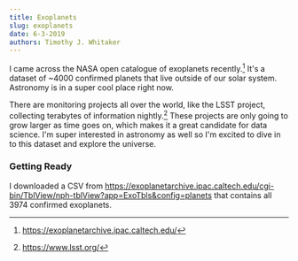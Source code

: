 ```yaml
---
title: Exoplanets
slug: exoplanets
date: 6-3-2019
authors: Timothy J. Whitaker
---
```


I came across the NASA open catalogue of exoplanets recently.[^1] It's a dataset of ~4000 confirmed planets that live outside of our solar system. Astronomy is in a super cool place right now.

There are monitoring projects all over the world, like the LSST project, collecting terabytes of information nightly.[^2] These projects are only going to grow larger as time goes on, which makes it a great candidate for data science. I'm super interested in astronomy as well so I'm excited to dive in to this dataset and explore the universe.

### Getting Ready

I downloaded a CSV from <https://exoplanetarchive.ipac.caltech.edu/cgi-bin/TblView/nph-tblView?app=ExoTbls&config=planets> that contains all 3974 confirmed exoplanets.

[^1]: https://exoplanetarchive.ipac.caltech.edu/
[^2]: https://www.lsst.org/
